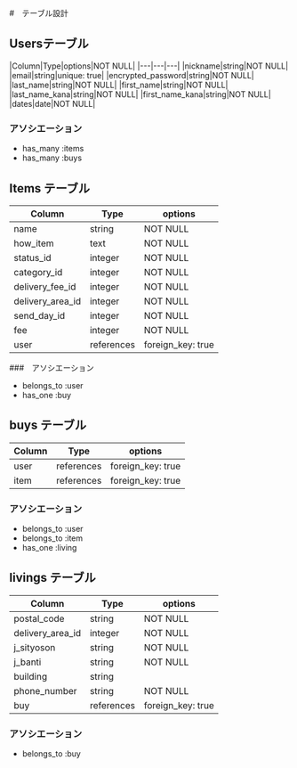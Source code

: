 #　テーブル設計

## Usersテーブル

|Column|Type|options|NOT NULL|
|---|---|---|
|nickname|string|NOT NULL|
|email|string|unique: true|
|encrypted_password|string|NOT NULL|
|last_name|string|NOT NULL|
|first_name|string|NOT NULL|
|last_name_kana|string|NOT NULL|
|first_name_kana|string|NOT NULL|
|dates|date|NOT NULL|

### アソシエーション

- has_many :items
- has_many :buys


## Items テーブル

|Column|Type|options|
|---|---|---|
|name|string|NOT NULL|
|how_item|text|NOT NULL|
|status_id|integer|NOT NULL|
|category_id|integer|NOT NULL|
|delivery_fee_id|integer|NOT NULL|
|delivery_area_id|integer|NOT NULL|
|send_day_id|integer|NOT NULL|
|fee|integer|NOT NULL|
|user|references|foreign_key: true|

###　アソシエーション

- belongs_to :user
- has_one :buy


## buys テーブル

|Column|Type|options|
|---|---|---|
|user|references|foreign_key: true|
|item|references|foreign_key: true|

### アソシエーション

- belongs_to :user
- belongs_to :item
- has_one :living


## livings テーブル

|Column|Type|options|
|---|---|---|
|postal_code|string|NOT NULL|
|delivery_area_id|integer|NOT NULL|
|j_sityoson|string|NOT NULL|
|j_banti|string|NOT NULL|
|building|string|
|phone_number|string|NOT NULL|
|buy|references|foreign_key: true|

### アソシエーション

- belongs_to :buy
